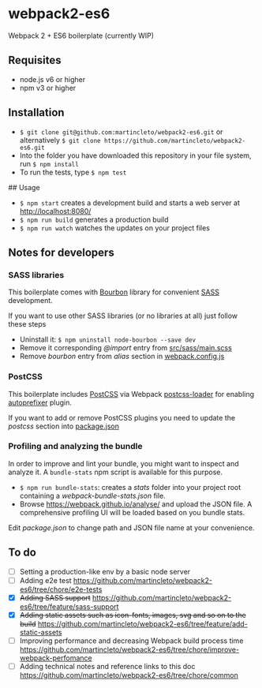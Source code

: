 # webpack2-es6
Webpack 2 + ES6 boilerplate (currently WIP)

## Requisites

* node.js v6 or higher
* npm v3 or higher

## Installation

*  `$ git clone git@github.com:martincleto/webpack2-es6.git`
or alternatively `$ git clone https://github.com/martincleto/webpack2-es6.git`
* Into the folder you have downloaded this repository in your file system, run `$ npm install`
* To run the tests, type `$ npm test`

## Usage

* `$ npm start` creates a development build and starts a web server at <http://localhost:8080/>
* `$ npm run build` generates a production build
* `$ npm run watch` watches the updates on your project files

## Notes for developers

### SASS libraries
This boilerplate comes with [Bourbon](http://bourbon.io/) library for convenient [SASS](http://sass-lang.com/) development.

If you want to use other SASS libraries (or no libraries at all) just follow these steps

* Uninstall it: `$ npm uninstall node-bourbon --save dev`  
* Remove it corresponding *@import* entry from [src/sass/main.scss](blob/master/src/sass/main.scss)
* Remove *bourbon* entry from *alias* section in [webpack.config.js](blob/master/webpack.config.js)

### PostCSS
This boilerplate includes [PostCSS](http://postcss.org/) via Webpack [postcss-loader](https://github.com/postcss/postcss-loader) for enabling [autoprefixer](https://github.com/postcss/autoprefixer) plugin.

If you want to add or remove PostCSS plugins you need to update the *postcss* section into [package.json](blob/master/package.json)

### Profiling and analyzing the bundle

In order to improve and lint your bundle, you might want to inspect and analyze it. A `bundle-stats` npm script is available for this purpose.

* `$ npm run bundle-stats`: creates a *stats* folder into your project root containing a *webpack-bundle-stats.json* file.
* Browse <https://webpack.github.io/analyse/> and upload the JSON file. A comprehensive profiling UI will be loaded based on you bundle stats.

Edit *package.json* to change path and JSON file name at your convenience.

## To do

* [ ] Setting a production-like env by a basic node server
* [ ] Adding e2e test <https://github.com/martincleto/webpack2-es6/tree/chore/e2e-tests>
* [x] ~~Adding SASS support~~ <https://github.com/martincleto/webpack2-es6/tree/feature/sass-support>
* [x] ~~Adding static assets such as icon-fonts, images, svg and so on to the build~~ <https://github.com/martincleto/webpack2-es6/tree/feature/add-static-assets>
* [ ] Improving performance and decreasing Webpack build process time <https://github.com/martincleto/webpack2-es6/tree/chore/improve-webpack-perfomance>
* [ ] Adding technical notes and reference links to this doc <https://github.com/martincleto/webpack2-es6/tree/chore/common>
